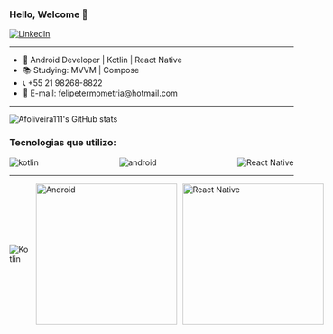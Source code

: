 ### Hello, Welcome 👋


 [![LinkedIn](https://img.shields.io/badge/LinkedIn-0077B5?style=for-the-badge&logo=linkedin&logoColor=white)](https://www.linkedin.com/in/id-antonio-felipe/)


------------------

- 📱  Android Developer | Kotlin | React Native
- 📚 Studying:  MVVM | Compose
- 📞 +55 21 98268-8822
- 📧 E-mail:  felipetermometria@hotmail.com

-------------------

![Afoliveira111's GitHub stats](https://github-readme-stats.vercel.app/api?username=afoliveira111&show_icons=true&theme=dracula)   

 
### Tecnologias que utilizo:


<div style="display: flex; justify-content: space-between;">
    <img alt="kotlin" src="https://img.shields.io/badge/Kotlin-0095D5?&style=for-the-badge&logo=kotlin&logoColor=white" /> 
    <img alt="android" src="https://img.shields.io/badge/Android-3DDC84?style=for-the-badge&logo=android&logoColor=white" />
    <img alt="React Native" src="https://img.shields.io/badge/React_Native-61DAFB?style=for-the-badge&logo=react&logoColor=white" />
</div>


-------------------
<div style="display: flex; align-items: center; gap: 10px;">
    <img alt="Kotlin" src="https://upload.wikimedia.org/wikipedia/commons/thumb/0/06/Kotlin_Icon.svg/150px-Kotlin_Icon.svg.png" />
    <img alt="Android" src="https://cdn-icons-png.flaticon.com/512/226/226770.png" width="250" height="auto"/>
    <img alt="React Native" src="https://miro.medium.com/v2/resize:fit:1024/1*QY5S4senfFh-mIViSi5A_Q.png" width="250" height="auto" />
</div>

